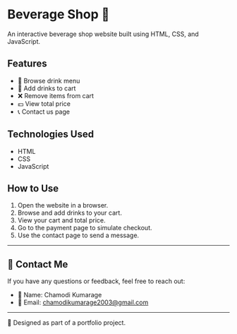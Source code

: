 # Beverage Shop 🍹

An interactive beverage shop website built using HTML, CSS, and JavaScript.

## Features
- 🥤 Browse drink menu
- 🛒 Add drinks to cart
- ❌ Remove items from cart
- 💵 View total price
- 📞 Contact us page

## Technologies Used
- HTML
- CSS
- JavaScript

## How to Use
1. Open the website in a browser.
2. Browse and add drinks to your cart.
3. View your cart and total price.
4. Go to the payment page to simulate checkout.
5. Use the contact page to send a message.

---

## 📩 Contact Me

If you have any questions or feedback, feel free to reach out:

- 👤 Name: Chamodi Kumarage  
- 📧 Email: [chamodikumarage2003@gmail.com](mailto:chamodikumarage2003@gmail.com)  

---

📌 Designed as part of a portfolio project.

